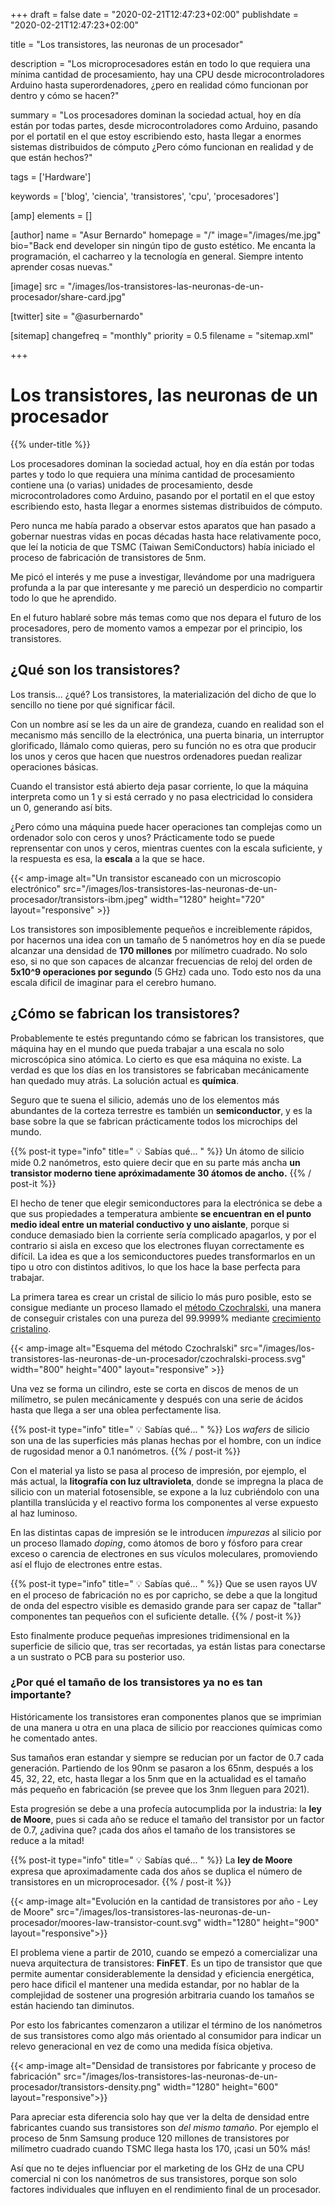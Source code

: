 +++
draft = false
date = "2020-02-21T12:47:23+02:00"
publishdate = "2020-02-21T12:47:23+02:00"

title = "Los transistores, las neuronas de un procesador"

description = "Los microprocesadores están en todo lo que requiera una mínima cantidad de procesamiento, hay una CPU desde microcontroladores Arduino hasta superordenadores, ¿pero en realidad cómo funcionan por dentro y cómo se hacen?"

summary = "Los procesadores dominan la sociedad actual, hoy en día están por todas partes, desde microcontroladores como Arduino, pasando por el portatil en el que estoy escribiendo esto, hasta llegar a enormes sistemas distribuidos de cómputo ¿Pero cómo funcionan en realidad y de que están hechos?"

tags = ['Hardware']

keywords = ['blog', 'ciencia', 'transistores', 'cpu', 'procesadores']

[amp]
    elements = []

[author]
    name = "Asur Bernardo"
    homepage = "/"
    image="/images/me.jpg"
    bio="Back end developer sin ningún tipo de gusto estético. Me encanta la programación, el cacharreo y la tecnología en general. Siempre intento aprender cosas nuevas."

[image]
    src = "/images/los-transistores-las-neuronas-de-un-procesador/share-card.jpg"

[twitter]
    site = "@asurbernardo"

[sitemap]
  changefreq = "monthly"
  priority = 0.5
  filename = "sitemap.xml"

+++

# Los transistores, las neuronas de un procesador

{{% under-title %}}

Los procesadores dominan la sociedad actual, hoy en día están por todas partes y todo lo que requiera una mínima cantidad de procesamiento contiene una (o varias) unidades de procesamiento, desde microcontroladores como Arduino, pasando por el portatil en el que estoy escribiendo esto, hasta llegar a enormes sistemas distribuidos de cómputo.

Pero nunca me había parado a observar estos aparatos que han pasado a gobernar nuestras vidas en pocas décadas hasta hace relativamente poco, que leí la noticia de que TSMC (Taiwan SemiConductors) había iniciado el proceso de fabricación de transistores de 5nm.

Me picó el interés y me puse a investigar, llevándome por una madriguera profunda a la par que interesante y me pareció un desperdicio no compartir todo lo que he aprendido.

En el futuro hablaré sobre más temas como que nos depara el futuro de los procesadores, pero de momento vamos a empezar por el principio, los transistores.

## ¿Qué son los transistores?

Los transis... ¿qué? Los transistores, la materialización del dicho de que lo sencillo no tiene por qué significar fácil.

Con un nombre así se les da un aire de grandeza, cuando en realidad son el mecanismo más sencillo de la electrónica, una puerta binaria, un interruptor glorificado, llámalo como quieras, pero su función no es otra que producir los unos y ceros que hacen que nuestros ordenadores puedan realizar operaciones básicas.

Cuando el transistor está abierto deja pasar corriente, lo que la máquina interpreta como un 1 y si está cerrado y no pasa electricidad lo considera un 0, generando así bits.

¿Pero cómo una máquina puede hacer operaciones tan complejas como un ordenador solo con ceros y unos? Prácticamente todo se puede reprensentar con unos y ceros, mientras cuentes con la escala suficiente, y la respuesta es esa, la **escala** a la que se hace.

{{< amp-image
    alt="Un transistor escaneado con un microscopio electrónico"
    src="/images/los-transistores-las-neuronas-de-un-procesador/transistors-ibm.jpeg"
    width="1280"
    height="720"
    layout="responsive" >}}

Los transistores son imposiblemente pequeños e increiblemente rápidos, por hacernos una idea con un tamaño de 5 nanómetros hoy en día se puede alcanzar una densidad de **170 millones** por milímetro cuadrado. No solo eso, si no que son capaces de alcanzar frecuencias de reloj del orden de **5x10^9 operaciones por segundo** (5 GHz) cada uno. Todo esto nos da una escala dificil de imaginar para el cerebro humano.

## ¿Cómo se fabrican los transistores?

Probablemente te estés preguntando cómo se fabrican los transistores, que máquina hay en el mundo que pueda trabajar a una escala no solo microscópica sino atómica. Lo cierto es que esa máquina no existe. La verdad es que los días en los transistores se fabricaban mecánicamente han quedado muy atrás. La solución actual es **química**.

Seguro que te suena el silicio, además uno de los elementos más abundantes de la corteza terrestre es también un **semiconductor**, y es la base sobre la que se fabrican prácticamente todos los microchips del mundo.

{{% post-it type="info" title=" 💡 Sabías qué... " %}}
Un átomo de silicio mide 0.2 nanómetros, esto quiere decir que en su parte más ancha **un transistor moderno tiene apróximadamente 30 átomos de ancho.**
{{% / post-it %}}

El hecho de tener que elegir semiconductores para la electrónica se debe a que sus propiedades a temperatura ambiente **se encuentran en el punto medio ideal entre un material conductivo y uno aislante**, porque si conduce demasiado bien la corriente sería complicado apagarlos, y por el contrario si aisla en exceso que los electrones fluyan correctamente es difícil. La idea es que a los semiconductores puedes transformarlos en un tipo u otro con distintos aditivos, lo que los hace la base perfecta para trabajar.

La primera tarea es crear un cristal de silicio lo más puro posible, esto se consigue mediante un proceso llamado el [método Czochralski](https://en.wikipedia.org/wiki/Czochralski_method), una manera de conseguir cristales con una pureza del 99.9999% mediante [crecimiento cristalino](https://en.wikipedia.org/wiki/Crystal_growth).

{{< amp-image
    alt="Esquema del método Czochralski"
    src="/images/los-transistores-las-neuronas-de-un-procesador/czochralski-process.svg"
    width="800"
    height="400"
    layout="responsive" >}}

Una vez se forma un cilindro, este se corta en discos de menos de un milímetro, se pulen mecánicamente y después con una serie de ácidos hasta que llega a ser una oblea perfectamente lisa.

{{% post-it type="info" title=" 💡 Sabías qué... " %}}
Los *wafers* de silicio son una de las superficies más planas hechas por el hombre, con un índice de rugosidad menor a 0.1 nanómetros.
{{% / post-it %}}

Con el material ya listo se pasa al proceso de impresión, por ejemplo, el más actual, la **litografía con luz ultravioleta**, donde se impregna la placa de silicio con un material fotosensible, se expone a la luz cubriéndolo con una plantilla translúcida y el reactivo forma los componentes al verse expuesto al haz luminoso.

En las distintas capas de impresión se le introducen *impurezas* al silicio por un proceso llamado *doping*, como átomos de boro y fósforo para crear exceso o carencia de electrones en sus vículos moleculares, promoviendo así el flujo de electrones entre estas.

{{% post-it type="info" title=" 💡 Sabías qué... " %}}
Que se usen rayos UV en el proceso de fabricación no es por capricho, se debe a que la longitud de onda del espectro visible es demasido grande para ser capaz de "tallar" componentes tan pequeños con el suficiente detalle.
{{% / post-it %}}

Esto finalmente produce pequeñas impresiones tridimensional en la superficie de silicio que, tras ser recortadas, ya están listas para conectarse a un sustrato o PCB para su posterior uso.

### ¿Por qué el tamaño de los transistores ya no es tan importante?

Históricamente los transistores eran componentes planos que se imprimian de una manera u otra en una placa de silicio por reacciones químicas como he comentado antes.

Sus tamaños eran estandar y siempre se reducian por un factor de 0.7 cada generación. Partiendo de los 90nm se pasaron a los 65nm, después a los 45, 32, 22, etc, hasta llegar a los 5nm que en la actualidad es el tamaño más pequeño en fabricación (se prevee que los 3nm lleguen para 2021).

Esta progresión se debe a una profecía autocumplida por la industria: la **ley de Moore**, pues si cada año se reduce el tamaño del transistor por un factor de 0.7, ¿adivina que? ¡cada dos años el tamaño de los transistores se reduce a la mitad!

{{% post-it type="info" title=" 💡 Sabías qué... " %}}
La **ley de Moore** expresa que aproximadamente cada dos años se duplica el número de transistores en un microprocesador.
{{% / post-it %}}

{{< amp-image
    alt="Evolución en la cantidad de transistores por año - Ley de Moore"
    src="/images/los-transistores-las-neuronas-de-un-procesador/moores-law-transistor-count.svg"
    width="1280"
    height="900"
    layout="responsive">}}

El problema viene a partir de 2010, cuando se empezó a comercializar una nueva arquitectura de transistores: **FinFET**. Es un tipo de transistor que que permite aumentar considerablemente la densidad y eficiencia energética, pero hace dificil el mantener una medida estandar, por no hablar de la complejidad de sostener una progresión arbitraria cuando los tamaños se están haciendo tan diminutos.

Por esto los fabricantes comenzaron a utilizar el término de los nanómetros de sus transistores como algo más orientado al consumidor para indicar un relevo generacional en vez de como una medida física objetiva.

{{< amp-image
    alt="Densidad de transistores por fabricante y proceso de fabricación"
    src="/images/los-transistores-las-neuronas-de-un-procesador/transistors-density.png"
    width="1280"
    height="600"
    layout="responsive">}}

Para apreciar esta diferencia solo hay que ver la delta de densidad entre fabricantes cuando sus transistores son *del mismo tamaño*. Por ejemplo el proceso de 5nm Samsung produce 120 millones de transistores por milímetro cuadrado cuando TSMC llega hasta los 170, ¡casi un 50% más!

Así que no te dejes influenciar por el marketing de los GHz de una CPU comercial ni con los nanómetros de sus transistores, porque son solo factores individuales que influyen en el rendimiento final de un procesador.